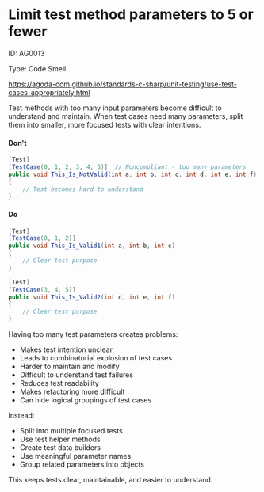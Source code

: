 ﻿# Limit test method parameters to 5 or fewer

ID: AG0013

Type: Code Smell

https://agoda-com.github.io/standards-c-sharp/unit-testing/use-test-cases-appropriately.html

Test methods with too many input parameters become difficult to understand and maintain. When test cases need many parameters, split them into smaller, more focused tests with clear intentions.

#### Don't

```csharp
[Test]
[TestCase(0, 1, 2, 3, 4, 5)]  // Noncompliant - too many parameters
public void This_Is_NotValid(int a, int b, int c, int d, int e, int f)
{
    // Test becomes hard to understand
}
```

#### Do

```csharp
[Test]
[TestCase(0, 1, 2)]
public void This_Is_Valid1(int a, int b, int c)
{
    // Clear test purpose
}

[Test]
[TestCase(3, 4, 5)]
public void This_Is_Valid2(int d, int e, int f)
{
    // Clear test purpose
}
```

Having too many test parameters creates problems:

- Makes test intention unclear
- Leads to combinatorial explosion of test cases
- Harder to maintain and modify
- Difficult to understand test failures
- Reduces test readability
- Makes refactoring more difficult
- Can hide logical groupings of test cases

Instead:

- Split into multiple focused tests
- Use test helper methods
- Create test data builders
- Use meaningful parameter names
- Group related parameters into objects

This keeps tests clear, maintainable, and easier to understand.